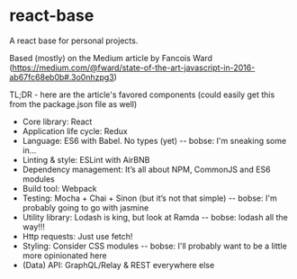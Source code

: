 # react-base
A react base for personal projects. 

Based (mostly) on the Medium article by Fancois Ward (https://medium.com/@fward/state-of-the-art-javascript-in-2016-ab67fc68eb0b#.3o0nhzpg3)

TL;DR - here are the article's favored components (could easily get this from the package.json file as well)
   * Core library: React
   * Application life cycle: Redux
   * Language: ES6 with Babel. No types (yet) -- bobse: I'm sneaking some in...
   * Linting & style: ESLint with AirBNB
   * Dependency management: It’s all about NPM, CommonJS and ES6 modules
   * Build tool: Webpack
   * Testing: Mocha + Chai + Sinon (but it’s not that simple) -- bobse: I'm probably going to go with jasmine
   * Utility library: Lodash is king, but look at Ramda -- bobse: lodash all the way!!!
   * Http requests: Just use fetch!
   * Styling: Consider CSS modules -- bobse: I'll probably want to be a little more opinionated here
   * (Data) API: GraphQL/Relay & REST everywhere else
